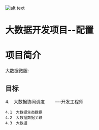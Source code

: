 ![alt text](https://r.51gjj.com/webpublic/images/2018727/Jue32ytr0kfa.png "51gjj Logo")

大数据开发项目--配置
==============


项目简介
=========

大数据微服:



目标
-----------

4.　大数据协同调度    　　---开发工程师  

    4.1　大数据生态数据
    4.2　大数据数据关联
    4.3　大数据
